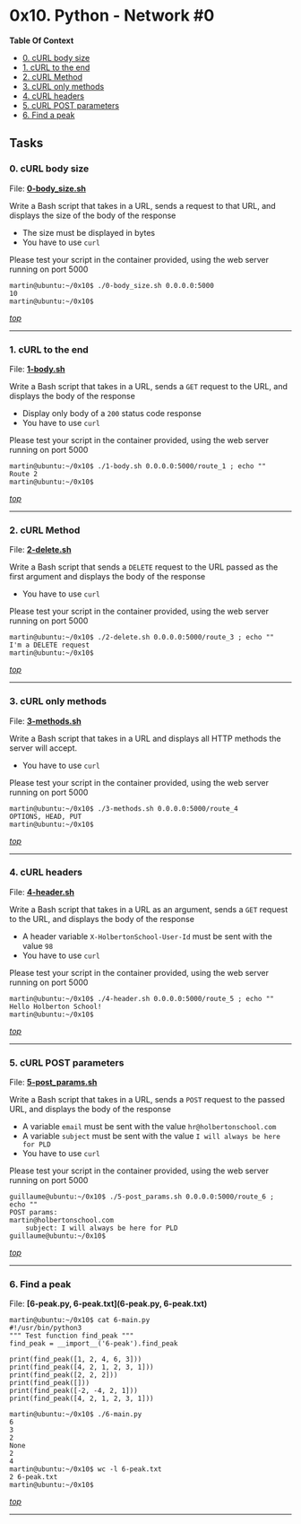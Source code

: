 # 0x10. Python - Network #0


**Table Of Context**
- [0. cURL body size](#0-cURL-body-size)
- [1. cURL to the end](#1-cURL-to-the-end)
- [2. cURL Method](#2-cURL-Method)
- [3. cURL only methods](#3-cURL-only-methods)
- [4. cURL headers](#4-cURL-headers)
- [5. cURL POST parameters](#5-cURL-POST-parameters)
- [6. Find a peak](#6-Find-a-peak)


## Tasks


### 0. cURL body size
File: **[0-body_size.sh](0-body_size.sh)**

Write a Bash script that takes in a URL, sends a request to that URL, and displays the size of the body of the response

* The size must be displayed in bytes
* You have to use `curl`

Please test your script in the container provided, using the web server running on port 5000


```
martin@ubuntu:~/0x10$ ./0-body_size.sh 0.0.0.0:5000
10
martin@ubuntu:~/0x10$

```



*[top](#0x10-Python---Network-#0)*

---


### 1. cURL to the end
File: **[1-body.sh](1-body.sh)**

Write a Bash script that takes in a URL, sends a `GET` request to the URL, and displays the body of the response

* Display only body of a `200` status code response
* You have to use `curl`

Please test your script in the container provided, using the web server running on port 5000


```
martin@ubuntu:~/0x10$ ./1-body.sh 0.0.0.0:5000/route_1 ; echo ""
Route 2
martin@ubuntu:~/0x10$

```



*[top](#0x10-Python---Network-#0)*

---


### 2. cURL Method
File: **[2-delete.sh](2-delete.sh)**

Write a Bash script that sends a `DELETE` request to the URL passed as the first argument and displays the body of the response

* You have to use `curl`

Please test your script in the container provided, using the web server running on port 5000


```
martin@ubuntu:~/0x10$ ./2-delete.sh 0.0.0.0:5000/route_3 ; echo ""
I'm a DELETE request
martin@ubuntu:~/0x10$

```



*[top](#0x10-Python---Network-#0)*

---


### 3. cURL only methods
File: **[3-methods.sh](3-methods.sh)**

Write a Bash script that takes in a URL and displays all HTTP methods the server will accept.

* You have to use `curl`

Please test your script in the container provided, using the web server running on port 5000


```
martin@ubuntu:~/0x10$ ./3-methods.sh 0.0.0.0:5000/route_4
OPTIONS, HEAD, PUT
martin@ubuntu:~/0x10$

```



*[top](#0x10-Python---Network-#0)*

---


### 4. cURL headers
File: **[4-header.sh](4-header.sh)**

Write a Bash script that takes in a URL as an argument, sends a `GET` request to the URL, and displays the body of the response

* A header variable `X-HolbertonSchool-User-Id` must be sent with the value `98`
* You have to use `curl`

Please test your script in the container provided, using the web server running on port 5000


```
martin@ubuntu:~/0x10$ ./4-header.sh 0.0.0.0:5000/route_5 ; echo ""
Hello Holberton School!
martin@ubuntu:~/0x10$

```



*[top](#0x10-Python---Network-#0)*

---


### 5. cURL POST parameters
File: **[5-post_params.sh](5-post_params.sh)**

Write a Bash script that takes in a URL, sends a `POST` request to the passed URL, and displays the body of the response

* A variable `email` must be sent with the value `hr@holbertonschool.com`
* A variable `subject` must be sent with the value `I will always be here for PLD`
* You have to use `curl`

Please test your script in the container provided, using the web server running on port 5000



```
guillaume@ubuntu:~/0x10$ ./5-post_params.sh 0.0.0.0:5000/route_6 ; echo ""
POST params:
martin@holbertonschool.com
    subject: I will always be here for PLD
guillaume@ubuntu:~/0x10$

```



*[top](#0x10-Python---Network-#0)*

---


### 6. Find a peak
File: **[6-peak.py, 6-peak.txt](6-peak.py, 6-peak.txt)**




```
martin@ubuntu:~/0x10$ cat 6-main.py
#!/usr/bin/python3
""" Test function find_peak """
find_peak = __import__('6-peak').find_peak

print(find_peak([1, 2, 4, 6, 3]))
print(find_peak([4, 2, 1, 2, 3, 1]))
print(find_peak([2, 2, 2]))
print(find_peak([]))
print(find_peak([-2, -4, 2, 1]))
print(find_peak([4, 2, 1, 2, 3, 1]))

martin@ubuntu:~/0x10$ ./6-main.py
6
3
2
None
2
4
martin@ubuntu:~/0x10$ wc -l 6-peak.txt
2 6-peak.txt
martin@ubuntu:~/0x10$

```



*[top](#0x10-Python---Network-#0)*

---

